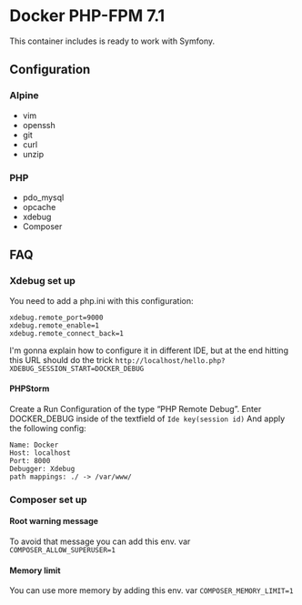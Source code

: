 Docker PHP-FPM 7.1
==================
This container includes is ready to work with Symfony.

Configuration
-------------
### Alpine
* vim
* openssh
* git
* curl
* unzip

### PHP
* pdo_mysql
* opcache
* xdebug
* Composer

FAQ
---
### Xdebug set up
You need to add a php.ini with this configuration:

    xdebug.remote_port=9000
    xdebug.remote_enable=1
    xdebug.remote_connect_back=1

I'm gonna explain how to configure it in different IDE, but at the end hitting this URL should do the trick `http://localhost/hello.php?XDEBUG_SESSION_START=DOCKER_DEBUG`

#### PHPStorm
Create a Run Configuration of the type “PHP Remote Debug”.
Enter DOCKER_DEBUG inside of the textfield of `Ide key(session id)`
And apply the following config:

    Name: Docker
    Host: localhost
    Port: 8000
    Debugger: Xdebug
    path mappings: ./ -> /var/www/

### Composer set up
#### Root warning message
To avoid that message you can add this env. var
`COMPOSER_ALLOW_SUPERUSER=1`

#### Memory limit
You can use more memory by adding this env. var
`COMPOSER_MEMORY_LIMIT=1`
